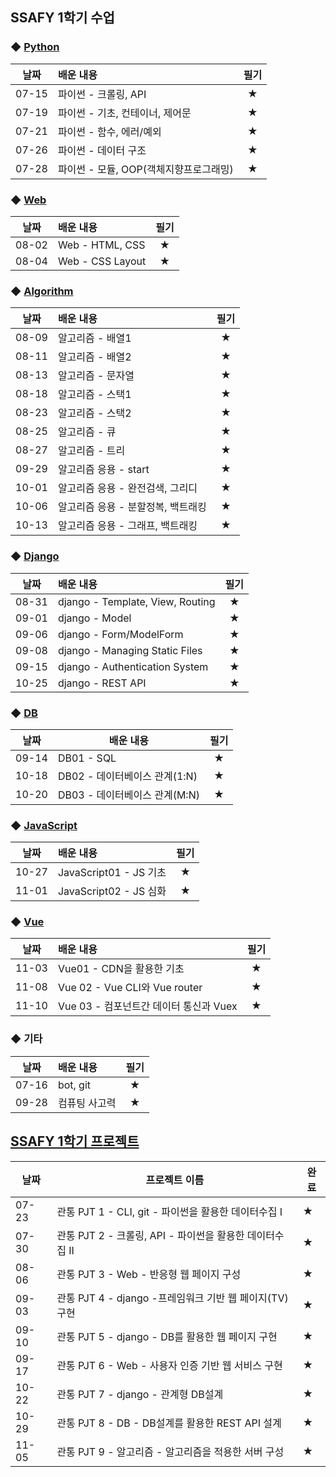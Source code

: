 ## SSAFY 1학기 수업

### ◆ [Python](https://github.com/sohee98/TIL/tree/master/%EB%82%A0%EC%A7%9C%EB%B3%84%20%ED%95%84%EA%B8%B0%20%EC%A0%95%EB%A6%AC/Python)

| 날짜  | 배운 내용                              | 필기 |
| :---: | :------------------------------------- | :--: |
| 07-15 | 파이썬 - 크롤링, API                   |  ★   |
| 07-19 | 파이썬 - 기초, 컨테이너, 제어문        |  ★   |
| 07-21 | 파이썬 - 함수, 에러/예외               |  ★   |
| 07-26 | 파이썬 - 데이터 구조                   |  ★   |
| 07-28 | 파이썬 - 모듈, OOP(객체지향프로그래밍) |  ★   |

### ◆ [Web](https://github.com/sohee98/TIL/tree/master/%EB%82%A0%EC%A7%9C%EB%B3%84%20%ED%95%84%EA%B8%B0%20%EC%A0%95%EB%A6%AC/Web)

| 날짜  | 배운 내용                              | 필기 |
| :---: | :------------------------------------- | :--: |
| 08-02 | Web - HTML, CSS                        |  ★   |
| 08-04 | Web - CSS Layout                       |  ★   |

### ◆ [Algorithm](https://github.com/sohee98/TIL/tree/master/%EB%82%A0%EC%A7%9C%EB%B3%84%20%ED%95%84%EA%B8%B0%20%EC%A0%95%EB%A6%AC/%EC%95%8C%EA%B3%A0%EB%A6%AC%EC%A6%98)

| 날짜  | 배운 내용                          | 필기 |
| :---: | :--------------------------------- | :--: |
| 08-09 | 알고리즘 - 배열1                   |  ★   |
| 08-11 | 알고리즘 - 배열2                   |  ★   |
| 08-13 | 알고리즘 - 문자열                  |  ★   |
| 08-18 | 알고리즘 - 스택1                   |  ★   |
| 08-23 | 알고리즘 - 스택2                   |  ★   |
| 08-25 | 알고리즘 - 큐                      |  ★   |
| 08-27 | 알고리즘 - 트리                    |  ★   |
| 09-29 | 알고리즘 응용 - start              |  ★   |
| 10-01 | 알고리즘 응용 - 완전검색, 그리디   |  ★   |
| 10-06 | 알고리즘 응용 - 분할정복, 백트래킹 |  ★   |
| 10-13 | 알고리즘 응용 - 그래프, 백트래킹   |  ★   |

### ◆ [Django](https://github.com/sohee98/TIL/tree/master/%EB%82%A0%EC%A7%9C%EB%B3%84%20%ED%95%84%EA%B8%B0%20%EC%A0%95%EB%A6%AC/Django)

| 날짜  | 배운 내용                        | 필기 |
| :---: | :------------------------------- | :--: |
| 08-31 | django - Template, View, Routing |  ★   |
| 09-01 | django - Model                   |  ★   |
| 09-06 | django - Form/ModelForm          |  ★   |
| 09-08 | django - Managing Static Files   |  ★   |
| 09-15 | django - Authentication System   |  ★   |
| 10-25 | django - REST API                |  ★   |

### ◆ [DB](https://github.com/sohee98/TIL/tree/master/%EB%82%A0%EC%A7%9C%EB%B3%84%20%ED%95%84%EA%B8%B0%20%EC%A0%95%EB%A6%AC/DB)

| 날짜  | 배운 내용                     | 필기 |
| :---: | ----------------------------- | :--: |
| 09-14 | DB01 - SQL                    |  ★   |
| 10-18 | DB02 - 데이터베이스 관계(1:N) |  ★   |
| 10-20 | DB03 - 데이터베이스 관계(M:N) |  ★   |

### ◆ [JavaScript](https://github.com/sohee98/TIL/tree/master/%EB%82%A0%EC%A7%9C%EB%B3%84%20%ED%95%84%EA%B8%B0%20%EC%A0%95%EB%A6%AC/JavaScript)

| 날짜  | 배운 내용              | 필기 |
| :---: | :--------------------- | :--: |
| 10-27 | JavaScript01 - JS 기초 |  ★   |
| 11-01 | JavaScript02 - JS 심화 |  ★   |

### ◆ [Vue](https://github.com/sohee98/TIL/tree/master/%EB%82%A0%EC%A7%9C%EB%B3%84%20%ED%95%84%EA%B8%B0%20%EC%A0%95%EB%A6%AC/Vue)

| 날짜  | 배운 내용                              | 필기 |
| :---: | :------------------------------------- | :--: |
| 11-03 | Vue01 - CDN을 활용한 기초              |  ★   |
| 11-08 | Vue 02 - Vue CLI와 Vue router          |  ★   |
| 11-10 | Vue 03 - 컴포넌트간 데이터 통신과 Vuex |  ★   |

### ◆ 기타

| 날짜  | 배운 내용     | 필기 |
| :---: | :------------ | :--: |
| 07-16 | bot, git      |  ★   |
| 09-28 | 컴퓨팅 사고력 |  ★   |



## [SSAFY 1학기 프로젝트](https://github.com/sohee98/TIL/tree/master/%EA%B4%80%ED%86%B5%20PJT)

| 날짜  | 프로젝트 이름                                            | 완료 |
| ----- | -------------------------------------------------------- | ---- |
| 07-23 | 관통 PJT 1 - CLI, git - 파이썬을 활용한 데이터수집 I     | ★    |
| 07-30 | 관통 PJT 2 - 크롤링, API - 파이썬을 활용한 데이터수집 II | ★    |
| 08-06 | 관통 PJT 3 - Web - 반응형 웹 페이지 구성                 | ★    |
| 09-03 | 관통 PJT 4 - django -프레임워크 기반 웹 페이지(TV) 구현  | ★    |
| 09-10 | 관통 PJT 5 - django - DB를 활용한 웹 페이지 구현         | ★    |
| 09-17 | 관통 PJT 6 - Web - 사용자 인증 기반 웹 서비스 구현       | ★    |
| 10-22 | 관통 PJT 7 - django - 관계형 DB설계                      | ★    |
| 10-29 | 관통 PJT 8 - DB - DB설계를 활용한 REST API 설계          | ★    |
| 11-05 | 관통 PJT 9 - 알고리즘 - 알고리즘을 적용한 서버 구성      | ★    |



